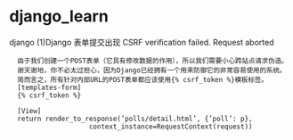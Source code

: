 # django_learn
django
(1)Django 表单提交出现 CSRF verification failed. Request aborted
```
  由于我们创建一个POST表单（它具有修改数据的作用），所以我们需要小心跨站点请求伪造。
  谢天谢地，你不必太过担心，因为Django已经拥有一个用来防御它的非常容易使用的系统。
  简而言之，所有针对内部URL的POST表单都应该使用{% csrf_token %}模板标签。
  [templates-form]
  {% csrf_token %}

  [View]
  return render_to_response(’polls/detail.html’, {’poll’: p},
                    context_instance=RequestContext(request))
```
